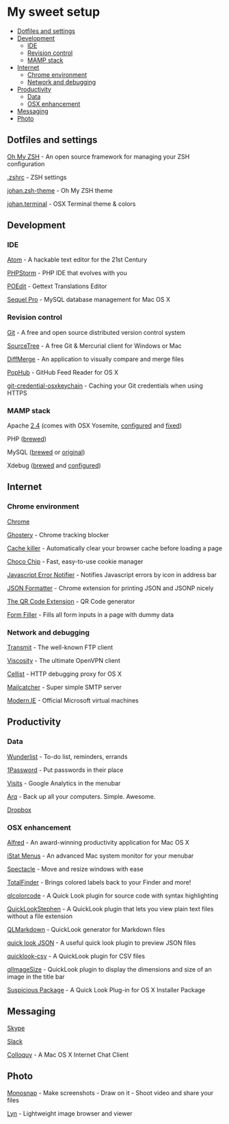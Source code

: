 # My sweet setup

* [Dotfiles and settings](#dotfiles-and-settings)
* [Development](#development)
    * [IDE](#ide)
    * [Revision control](#revision-control)
    * [MAMP stack](#mamp-stack)
* [Internet](#internet)
    * [Chrome environment](#chrome-environment)
    * [Network and debugging](#network-and-debugging)
* [Productivity](#productivity)
    * [Data](#data)
    * [OSX enhancement](#osx-enhancement)
* [Messaging](#messaging)
* [Photo](#photo)

## Dotfiles and settings

[Oh My ZSH](http://ohmyz.sh) - An open source framework for managing your ZSH configuration

[.zshrc](.zshrc) - ZSH settings

[johan.zsh-theme](johan.zsh-theme) - Oh My ZSH theme

[johan.terminal](johan.terminal) - OSX Terminal theme & colors

## Development

### IDE

[Atom](https://atom.io/) - A hackable text editor for the 21st Century

[PHPStorm](https://www.jetbrains.com/phpstorm/download/) - PHP IDE that evolves with you

[POEdit](http://poedit.net/) - Gettext Translations Editor

[Sequel Pro](http://www.sequelpro.com/) - MySQL database management for Mac OS X

### Revision control

[Git](http://git-scm.com/downloads) - A free and open source distributed version control system

[SourceTree](http://www.sourcetreeapp.com/) - A free Git & Mercurial client for Windows or Mac

[DiffMerge](https://sourcegear.com/diffmerge/downloads.php) - An application to visually compare and merge files

[PopHub](http://questbe.at/pophub/) - GitHub Feed Reader for OS X

[git-credential-osxkeychain](https://help.github.com/articles/caching-your-github-password-in-git/) - Caching your Git credentials when using HTTPS

### MAMP stack

Apache [2.4](https://httpd.apache.org/docs/2.4/) (comes with OSX Yosemite, [configured](httpd.conf) and [fixed](https://gist.github.com/johansatge/968f981128ab0ca49ce4))

PHP ([brewed](https://github.com/Homebrew/homebrew-php))

MySQL ([brewed](https://github.com/Homebrew/homebrew/blob/master/Library/Formula/mysql.rb) or [original](http://dev.mysql.com/downloads/mysql/))

Xdebug ([brewed](https://github.com/homebrew/homebrew-php/blob/master/Formula/php56-xdebug.rb) and [configured](xdebug.php.ini))

## Internet

### Chrome environment

[Chrome](https://www.google.fr/chrome/browser/)

[Ghostery](https://www.ghostery.com/) - Chrome tracking blocker

[Cache killer](https://chrome.google.com/webstore/detail/cache-killer/jpfbieopdmepaolggioebjmedmclkbap) - Automatically clear your browser cache before loading a page

[Choco Chip](https://chrome.google.com/webstore/detail/chocochip-cookie-manager/cdllihdpcibkhhkidaicoeeiammjkokm) - Fast, easy-to-use cookie manager

[Javascript Error Notifier](https://chrome.google.com/webstore/detail/javascript-errors-notifie/jafmfknfnkoekkdocjiaipcnmkklaajd) - Notifies Javascript errors by icon in address bar

[JSON Formatter](https://github.com/callumlocke/json-formatter) - Chrome extension for printing JSON and JSONP nicely

[The QR Code Extension](https://chrome.google.com/webstore/detail/the-qr-code-extension/oijdcdmnjjgnnhgljmhkjlablaejfeeb) - QR Code generator

[Form Filler](https://chrome.google.com/webstore/detail/form-filler/bnjjngeaknajbdcgpfkgnonkmififhfo) - Fills all form inputs in a page with dummy data

### Network and debugging

[Transmit](http://panic.com/transmit/) - The well-known FTP client

[Viscosity](http://www.sparklabs.com/viscosity/) - The ultimate OpenVPN client

[Cellist](http://cellist.patr0n.us/) - HTTP debugging proxy for OS X

[Mailcatcher](http://mailcatcher.me/) - Super simple SMTP server

[Modern.IE](https://www.modern.ie/fr-fr/virtualization-tools) - Official Microsoft virtual machines

## Productivity

### Data

[Wunderlist](https://www.wunderlist.com) - To-do list, reminders, errands

[1Password](https://agilebits.com/onepassword) - Put passwords in their place

[Visits](http://getvisitsapp.com/) - Google Analytics in the menubar

[Arq](https://www.arqbackup.com) - Back up all your computers. Simple. Awesome.

[Dropbox](https://www.dropbox.com/)

### OSX enhancement

[Alfred](http://www.alfredapp.com/) - An award-winning productivity application for Mac OS X

[iStat Menus](http://bjango.com/mac/istatmenus/) - An advanced Mac system monitor for your menubar

[Spectacle](http://spectacleapp.com) - Move and resize windows with ease

[TotalFinder](http://totalfinder.binaryage.com/) - Brings colored labels back to your Finder and more!

[qlcolorcode](https://code.google.com/p/qlcolorcode/) - A Quick Look plugin for source code with syntax highlighting

[QuickLookStephen](http://whomwah.github.io/qlstephen/) - A QuickLook plugin that lets you view plain text files without a file extension

[QLMarkdown](https://github.com/toland/qlmarkdown) - QuickLook generator for Markdown files

[quick look JSON](http://www.sagtau.com/quicklookjson.html) - A useful quick look plugin to preview JSON files

[quicklook-csv](https://github.com/p2/quicklook-csv) - A QuickLook plugin for CSV files

[qlImageSize](https://github.com/Nyx0uf/qlImageSize) - QuickLook plugin to display the dimensions and size of an image in the title bar

[Suspicious Package](http://www.mothersruin.com/software/SuspiciousPackage/) - A Quick Look Plug-in for OS X Installer Package

## Messaging

[Skype](http://www.skype.com/)

[Slack](https://itunes.apple.com/us/app/slack-team-communication/id618783545?mt=8)

[Colloquy](http://colloquy.info/) - A Mac OS X Internet Chat Client

## Photo

[Monosnap](https://monosnap.com/welcome) - Make screenshots - Draw on it - Shoot video and share your files

[Lyn](http://www.lynapp.com/) - Lightweight image browser and viewer

